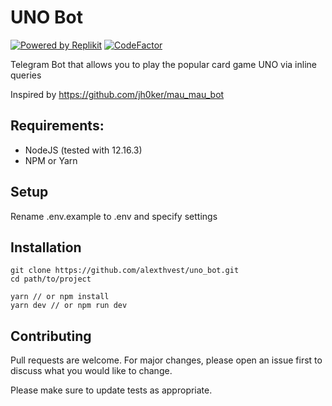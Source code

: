 # UNO Bot

[![Powered by Replikit](https://img.shields.io/badge/powered%20by-replikit-blue)](https://github.com/Exeteres/replikit)
[![CodeFactor](https://www.codefactor.io/repository/github/alexthvest/uno_bot/badge)](https://www.codefactor.io/repository/github/alexthvest/uno_bot)

Telegram Bot that allows you to play the popular card game UNO via inline queries

Inspired by https://github.com/jh0ker/mau_mau_bot

## Requirements:
- NodeJS (tested with 12.16.3)
- NPM or Yarn

## Setup
Rename .env.example to .env and specify settings

## Installation

```shell script
git clone https://github.com/alexthvest/uno_bot.git
сd path/to/project

yarn // or npm install
yarn dev // or npm run dev
```

## Contributing
Pull requests are welcome. For major changes, please open an issue first to discuss what you would like to change.

Please make sure to update tests as appropriate.